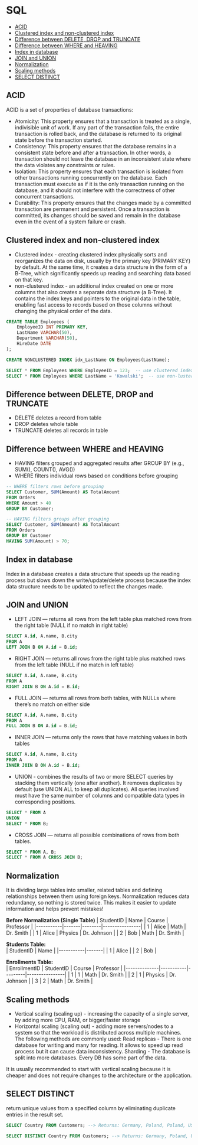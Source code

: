 # SQL
- [ACID](#acid)
- [Clustered index and non-clustered index](#clustered_index_and_non-clustered_index)
- [Difference between DELETE, DROP and TRUNCATE](#difference_between_delete_drop_and_truncate)
- [Difference between WHERE and HEAVING](#difference_between_where_and_heaving)
- [Index in database](#index_in_database)
- [JOIN and UNION](#join_and_union)
- [Normalization](#normalization)
- [Scaling methods](#scaling_methods)
- [SELECT DISTINCT](#select_distinct)

## ACID <a name="acid"></a>
ACID is a set of properties of database transactions:
- Atomicity: This property ensures that a transaction is treated as a single, indivisible unit of work. If any part of the transaction fails, the entire transaction is rolled back, and the database is returned to its original state before the transaction started.
- Consistency: This property ensures that the database remains in a consistent state before and after a transaction. In other words, a transaction should not leave the database in an inconsistent state where the data violates any constraints or rules.
- Isolation: This property ensures that each transaction is isolated from other transactions running concurrently on the database. Each transaction must execute as if it is the only transaction running on the database, and it should not interfere with the correctness of other concurrent transactions.
- Durability: This property ensures that the changes made by a committed transaction are permanent and persistent. Once a transaction is committed, its changes should be saved and remain in the database even in the event of a system failure or crash.

## Clustered index and non-clustered index <a name="clustered_index_and_non-clustered_index"></a>
- Clustered index - creating clustered index physically sorts and reorganizes the data on disk, usually by the primary key (PRIMARY KEY) by default. At the same time, it creates a data structure in the form of a B-Tree, which significantly speeds up reading and searching data based on that key.
- non-clustered index - an additional index created on one or more columns that also creates a separate data structure (a B-Tree). It contains the index keys and pointers to the original data in the table, enabling fast access to records based on those columns without changing the physical order of the data.
```sql
CREATE TABLE Employees (
    EmployeeID INT PRIMARY KEY,
    LastName VARCHAR(50),
    Department VARCHAR(50),
    HireDate DATE
);

CREATE NONCLUSTERED INDEX idx_LastName ON Employees(LastName);

SELECT * FROM Employees WHERE EmployeeID = 123;  -- use clustered index
SELECT * FROM Employees WHERE LastName = 'Kowalski';  -- use non-lustered index
```

## Difference between DELETE, DROP and TRUNCATE <a name="difference_between_delete_drop_and_truncate"></a>
- DELETE deletes a record from table 
- DROP deletes whole table 
- TRUNCATE deletes all records in table

## Difference between WHERE and HEAVING <a name="difference_between_where_and_heaving"></a>
- HAVING filters grouped and aggregated results after GROUP BY (e.g., SUM(), COUNT(), AVG())
- WHERE filters individual rows based on conditions before grouping
``` sql 
-- WHERE filters rows before grouping
SELECT Customer, SUM(Amount) AS TotalAmount
FROM Orders
WHERE Amount > 40
GROUP BY Customer;

-- HAVING filters groups after grouping
SELECT Customer, SUM(Amount) AS TotalAmount
FROM Orders
GROUP BY Customer
HAVING SUM(Amount) > 70;

```

## Index in database <a name="index_in_database"></a>
Index in a database creates a data structure that speeds up the reading process but slows down the write/update/delete process because the index data structure needs to be updated to reflect the changes made.

## JOIN and UNION <a name="join_and_union"></a>
- LEFT JOIN — returns all rows from the left table plus matched rows from the right table (NULL if no match in right table)
```sql
SELECT A.id, A.name, B.city
FROM A
LEFT JOIN B ON A.id = B.id;
```

- RIGHT JOIN — returns all rows from the right table plus matched rows from the left table (NULL if no match in left table)
```sql
SELECT A.id, A.name, B.city
FROM A
RIGHT JOIN B ON A.id = B.id;
```

- FULL JOIN — returns all rows from both tables, with NULLs where there’s no match on either side
```sql
SELECT A.id, A.name, B.city
FROM A
FULL JOIN B ON A.id = B.id;
```

- INNER JOIN — returns only the rows that have matching values in both tables
```sql
SELECT A.id, A.name, B.city
FROM A
INNER JOIN B ON A.id = B.id;
```

- UNION - combines the results of two or more SELECT queries by stacking them vertically (one after another). It removes duplicates by default (use UNION ALL to keep all duplicates). All queries involved must have the same number of columns and compatible data types in corresponding positions.
```sql
SELECT * FROM A
UNION
SELECT * FROM B;
```

- CROSS JOIN —  returns all possible combinations of rows from both tables. 
```sql
SELECT * FROM A, B;
SELECT * FROM A CROSS JOIN B;
```

## Normalization <a name="normalization"></a>
It is dividing large tables into smaller, related tables and defining relationships between them using foreign keys.
Normalization reduces data redundancy, so nothing is stored twice. This makes it easier to update information and helps prevent mistakes!

**Before Normalization (Single Table)**
| StudentID | Name  | Course  | Professor     |
|-----------|-------|--------|----------------|
| 1         | Alice | Math    | Dr. Smith      |
| 1         | Alice | Physics | Dr. Johnson    |
| 2         | Bob   | Math    | Dr. Smith      |


**Students Table:**  
| StudentID | Name  |
|-----------|-------|
| 1         | Alice |
| 2         | Bob   |

**Enrollments Table:**  
| EnrollmentID | StudentID | Course  | Professor     |
|--------------|-----------|---------|----------------|
| 1            | 1         | Math    | Dr. Smith      |
| 2            | 1         | Physics | Dr. Johnson    |
| 3            | 2         | Math    | Dr. Smith      |

## Scaling methods <a name="scaling_methods"></a>
- Vertical scaling (scaling up) - increasing the capacity of a single server, by adding more CPU, RAM, or bigger/faster storage 
- Horizontal scaling (scaling out) - adding more servers/nodes to a system so that the workload is distributed across multiple machines. The following methods are commonly used: Read replicas - There is one database for writing and many for reading. It allows to speed up read process but it can cause data inconsistency. Sharding - The database is split into more databases. Every DB has some part of the data.

It is usually recommended to start with vertical scaling because it is cheaper and does not require changes to the architecture or the application.

## SELECT DISTINCT <a name="select_distinct"></a>
return unique values from a specified column by eliminating duplicate entries in the result set.
``` sql
SELECT Country FROM Customers; --> Returns: Germany, Poland, Poland, USA
```

``` sql
SELECT DISTINCT Country FROM Customers; --> Returns: Germany, Poland, USA
```